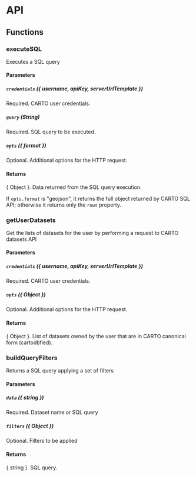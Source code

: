 # API

## Functions

### executeSQL

Executes a SQL query

#### Parameters

##### `credentials` ({ username, apiKey, serverUrlTemplate })

Required. CARTO user credentials.

##### `query` (String)

Required. SQL query to be executed.

##### `opts` ({ format })

Optional. Additional options for the HTTP request.

#### Returns

{ Object }. Data returned from the SQL query execution.

If `opts.format` is "geojson", it returns the full object returned by CARTO SQL API; otherwise it returns only the `rows` property.

### getUserDatasets

Get the lists of datasets for the user by performing a request to CARTO datasets API

#### Parameters

##### `credentials` ({ username, apiKey, serverUrlTemplate })

Required. CARTO user credentials.

##### `opts` ({ Object })

Optional. Additional options for the HTTP request.

#### Returns

{ Object }. List of datasets owned by the user that are in CARTO canonical form (cartodbfied).

### buildQueryFilters

Returns a SQL query applying a set of filters

#### Parameters

##### `data` ({ string }) 

Required. Dataset name or SQL query

##### `filters` ({ Object }) 

Optional. Filters to be applied

#### Returns

{ string }. SQL query.